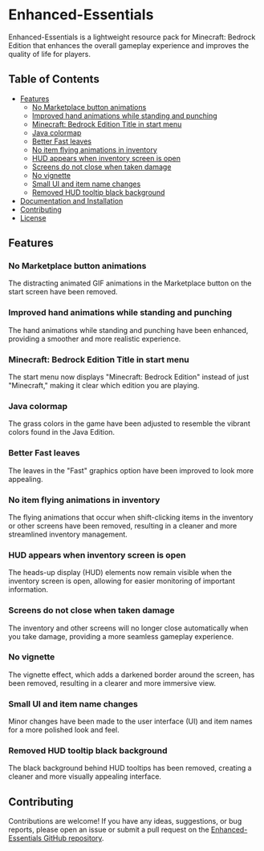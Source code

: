 # Enhanced-Essentials

Enhanced-Essentials is a lightweight resource pack for Minecraft: Bedrock Edition that enhances the overall gameplay experience and improves the quality of life for players.

## Table of Contents
- [Features](#features)
  - [No Marketplace button animations](#no-marketplace-button-animations)
  - [Improved hand animations while standing and punching](#improved-hand-animations-while-standing-and-punching)
  - [Minecraft: Bedrock Edition Title in start menu](#minecraft-bedrock-edition-title-in-start-menu)
  - [Java colormap](#java-colormap)
  - [Better Fast leaves](#better-fast-leaves)
  - [No item flying animations in inventory](#no-item-flying-animations-in-inventory)
  - [HUD appears when inventory screen is open](#hud-appears-when-inventory-screen-is-open)
  - [Screens do not close when taken damage](#screens-do-not-close-when-taken-damage)
  - [No vignette](#no-vignette)
  - [Small UI and item name changes](#small-ui-and-item-name-changes)
  - [Removed HUD tooltip black background](#removed-hud-tooltip-black-background)
- [Documentation and Installation](#documentation-and-installation)
- [Contributing](#contributing)
- [License](#license)

## Features

### No Marketplace button animations

The distracting animated GIF animations in the Marketplace button on the start screen have been removed.

### Improved hand animations while standing and punching

The hand animations while standing and punching have been enhanced, providing a smoother and more realistic experience.

### Minecraft: Bedrock Edition Title in start menu

The start menu now displays "Minecraft: Bedrock Edition" instead of just "Minecraft," making it clear which edition you are playing.

### Java colormap

The grass colors in the game have been adjusted to resemble the vibrant colors found in the Java Edition.

### Better Fast leaves

The leaves in the "Fast" graphics option have been improved to look more appealing.

### No item flying animations in inventory

The flying animations that occur when shift-clicking items in the inventory or other screens have been removed, resulting in a cleaner and more streamlined inventory management.

### HUD appears when inventory screen is open

The heads-up display (HUD) elements now remain visible when the inventory screen is open, allowing for easier monitoring of important information.

### Screens do not close when taken damage

The inventory and other screens will no longer close automatically when you take damage, providing a more seamless gameplay experience.

### No vignette

The vignette effect, which adds a darkened border around the screen, has been removed, resulting in a clearer and more immersive view.


### Small UI and item name changes

Minor changes have been made to the user interface (UI) and item names for a more polished look and feel.

### Removed HUD tooltip black background

The black background behind HUD tooltips has been removed, creating a cleaner and more visually appealing interface.


## Contributing

Contributions are welcome! If you have any ideas, suggestions, or bug reports, please open an issue or submit a pull request on the [Enhanced-Essentials GitHub repository](https://github.com/theparash/Enhanced-Essentials).


